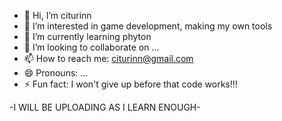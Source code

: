 - 👋 Hi, I’m citurinn
- 👀 I’m interested in game development, making my own tools
- 🌱 I’m currently learning phyton
- 💞️ I’m looking to collaborate on ...
- 📫 How to reach me: citurinn@gmail.com
- 😄 Pronouns: ...
- ⚡ Fun fact: I won't give up before that code works!!!

-I WILL BE UPLOADING AS I LEARN ENOUGH-
